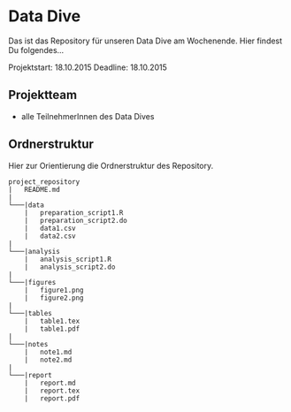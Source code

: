 # Data Dive

Das ist das Repository für unseren Data Dive am Wochenende. Hier findest Du folgendes...

Projektstart: 18.10.2015
Deadline: 18.10.2015

## Projektteam

- alle TeilnehmerInnen des Data Dives

## Ordnerstruktur

Hier zur Orientierung die Ordnerstruktur des Repository.

```
project_repository 
|	README.md 
|	
└───|data  
  	|	preparation_script1.R
	|	preparation_script2.do
	|	data1.csv
	|	data2.csv  
|
└───|analysis  
	|	analysis_script1.R
	|	analysis_script2.do  
|
└───|figures 
	|	figure1.png
	|	figure2.png 
|
└───|tables  
	|	table1.tex
	|	table1.pdf
|
└───|notes  
	|	note1.md
	|	note2.md
|
└───|report
    |   report.md
	|	report.tex
	|	report.pdf
```



